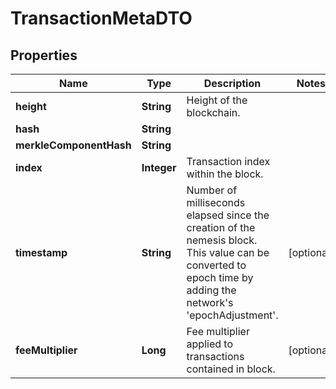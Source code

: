 

# TransactionMetaDTO


## Properties

| Name | Type | Description | Notes |
|------------ | ------------- | ------------- | -------------|
|**height** | **String** | Height of the blockchain. |  |
|**hash** | **String** |  |  |
|**merkleComponentHash** | **String** |  |  |
|**index** | **Integer** | Transaction index within the block. |  |
|**timestamp** | **String** | Number of milliseconds elapsed since the creation of the nemesis block. This value can be converted to epoch time by adding the network&#39;s &#39;epochAdjustment&#39;. |  [optional] |
|**feeMultiplier** | **Long** | Fee multiplier applied to transactions contained in block. |  [optional] |



